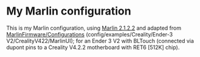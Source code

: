 # My Marlin configuration

This is my Marlin configuration, using [Marlin 2.1.2.2](https://github.com/MarlinFirmware/Marlin/tree/2.1.2.2) and adapted from [MarlinFirmware/Configurations](https://github.com/MarlinFirmware/Configurations/tree/release-2.1.2.2) (config/examples/Creality/Ender-3 V2/CrealityV422/MarlinUI); for an Ender 3 V2 with BLTouch (connected via dupont pins to a Creality V4.2.2 motherboard with RET6 [512K] chip). 
